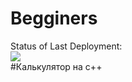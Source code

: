 # Begginers

Status of Last Deployment:<br>
<img src="https://github.com/itshniki121/Begginers/workflows/CMake/badge.cvg?branch=main"><br>
#Калькулятор на с++

